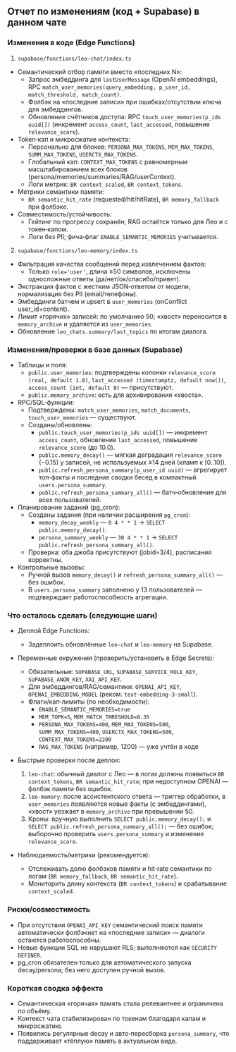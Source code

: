 ## Отчет по изменениям (код + Supabase) в данном чате

### Изменения в коде (Edge Functions)

1) `supabase/functions/leo-chat/index.ts`
- Семантический отбор памяти вместо «последних N»:
  - Запрос эмбеддинга для `lastUserMessage` (OpenAI embeddings), RPC `match_user_memories(query_embedding, p_user_id, match_threshold, match_count)`.
  - Фолбэк на «последние записи» при ошибках/отсутствии ключа для эмбеддингов.
  - Обновление счётчиков доступа: RPC `touch_user_memories(p_ids uuid[])` (инкремент `access_count`, `last_accessed`, повышение `relevance_score`).
- Token‑кап и микросжатие контекста:
  - Персонально для блоков: `PERSONA_MAX_TOKENS`, `MEM_MAX_TOKENS`, `SUMM_MAX_TOKENS`, `USERCTX_MAX_TOKENS`.
  - Глобальный кап: `CONTEXT_MAX_TOKENS` с равномерным масштабированием всех блоков (persona/memories/summaries/RAG/userContext).
  - Логи метрик: `BR context_scaled`, `BR context_tokens`.
- Метрики семантики памяти:
  - `BR semantic_hit_rate` (requested/hit/hitRate), `BR memory_fallback` при фолбэке.
- Совместимость/устойчивость:
  - Гейтинг по прогрессу сохранён; RAG остаётся только для Лео и с токен‑капом.
  - Логи без PII; фича‑флаг `ENABLE_SEMANTIC_MEMORIES` учитывается.

2) `supabase/functions/leo-memory/index.ts`
- Фильтрация качества сообщений перед извлечением фактов:
  - Только `role='user'`, длина ≥50 символов, исключены односложные ответы (да/нет/ок/спасибо/привет).
- Экстракция фактов с жестким JSON‑ответом от модели, нормализация без PII (email/телефоны).
- Эмбеддинги батчем и upsert в `user_memories` (onConflict user_id+content).
- Лимит «горячих» записей: по умолчанию 50; «хвост» переносится в `memory_archive` и удаляется из `user_memories`.
- Обновление `leo_chats.summary/last_topics` по итогам диалога.

### Изменения/проверки в базе данных (Supabase)

- Таблицы и поля:
  - `public.user_memories`: подтверждены колонки `relevance_score (real, default 1.0)`, `last_accessed (timestamptz, default now())`, `access_count (int, default 0)` — присутствуют.
  - `public.memory_archive`: есть для архивирования «хвоста».
- RPC/SQL‑функции:
  - Подтверждены: `match_user_memories`, `match_documents`, `touch_user_memories` — существуют.
  - Созданы/обновлены:
    - `public.touch_user_memories(p_ids uuid[])` — инкремент `access_count`, обновление `last_accessed`, повышение `relevance_score` (до 10.0).
    - `public.memory_decay()` — мягкая деградация `relevance_score` (−0.15) у записей, не используемых ≥14 дней (кламп к [0..10]).
    - `public.refresh_persona_summary(p_user_id uuid)` — агрегирует топ‑факты и последние сводки бесед в компактный `users.persona_summary`.
    - `public.refresh_persona_summary_all()` — батч‑обновление для всех пользователей.
- Планирование заданий (pg_cron):
  - Созданы задания (при наличии расширения `pg_cron`):
    - `memory_decay_weekly` — `0 4 * * 1` → `SELECT public.memory_decay()`.
    - `persona_summary_weekly` — `30 4 * * 1` → `SELECT public.refresh_persona_summary_all()`.
  - Проверка: оба джоба присутствуют (jobid=3/4), расписания корректны.
- Контрольные вызовы:
  - Ручной вызов `memory_decay()` и `refresh_persona_summary_all()` — без ошибок.
  - В `users.persona_summary` заполнено у 13 пользователей — подтверждает работоспособность агрегации.

### Что осталось сделать (следующие шаги)

- Деплой Edge Functions:
  - Задеплоить обновлённые `leo-chat` и `leo-memory` на Supabase.

- Переменные окружения (проверить/установить в Edge Secrets):
  - Обязательные: `SUPABASE_URL`, `SUPABASE_SERVICE_ROLE_KEY`, `SUPABASE_ANON_KEY`, `XAI_API_KEY`.
  - Для эмбеддингов/RAG/семантики: `OPENAI_API_KEY`, `OPENAI_EMBEDDING_MODEL` (реком. `text-embedding-3-small`).
  - Флаги/кап‑лимиты (по необходимости):
    - `ENABLE_SEMANTIC_MEMORIES=true`
    - `MEM_TOPK=5`, `MEM_MATCH_THRESHOLD=0.35`
    - `PERSONA_MAX_TOKENS=400`, `MEM_MAX_TOKENS=500`, `SUMM_MAX_TOKENS=400`, `USERCTX_MAX_TOKENS=500`, `CONTEXT_MAX_TOKENS=2200`
    - `RAG_MAX_TOKENS` (например, 1200) — уже учтён в коде

- Быстрые проверки после деплоя:
  1) `leo-chat`: обычный диалог с Лео — в логах должны появиться `BR context_tokens`, `BR semantic_hit_rate`; при недоступном OPENAI — фолбэк памяти без ошибок.
  2) `leo-memory`: после ассистентского ответа — триггер обработки, в `user_memories` появляются новые факты (с эмбеддингами), «хвост» уезжает в `memory_archive` при превышении 50.
  3) Кроны: вручную выполнить `SELECT public.memory_decay();` и `SELECT public.refresh_persona_summary_all();` — без ошибок; выборочно проверить `users.persona_summary` и изменение `relevance_score`.

- Наблюдаемость/метрики (рекомендуется):
  - Отслеживать долю фолбэков памяти и hit‑rate семантики по логам (`BR memory_fallback`, `BR semantic_hit_rate`).
  - Мониторить длину контекста (`BR context_tokens`) и срабатывание `context_scaled`.

### Риски/совместимость

- При отсутствии `OPENAI_API_KEY` семантический поиск памяти автоматически фолбэкнет на «последние записи» — диалоги остаются работоспособны.
- Новые функции SQL не нарушают RLS; выполняются как `SECURITY DEFINER`.
- pg_cron обязателен только для автоматического запуска decay/persona; без него доступен ручной вызов.

### Короткая сводка эффекта

- Семантическая «горячая» память стала релевантнее и ограничена по объёму.
- Контекст чата стабилизирован по токенам благодаря капам и микросжатию.
- Появились регулярные decay и авто‑пересборка `persona_summary`, что поддерживает «тёплую» память в актуальном виде.


